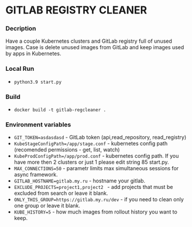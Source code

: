 # GITLAB REGISTRY CLEANER
### Decription
Have a couple Kubernetes clusters and GitLab registry full of unused images. Case is delete unused images from GitLab and keep images used by apps in Kubernetes.

### Local Run
 * `python3.9 start.py`
 
### Build
  * `docker build -t gitlab-regcleaner .`
 
### Environment variables
 * `GIT_TOKEN=asdasdasd` - GitLab token (api,read_repository, read_registry)
 * `KubeStageConfigPath=/app/stage.conf` - kubernetes config path (recomended permissions -  get, list, watch)
 * `KubeProdConfigPath=/app/prod.conf` - kubernetes config path. If you have more then 2 clusters or just 1 please edit string 85 start.py.
 * `MAX_CONNECTIONS=50` - parametr limits max simultaneous sessions for async framework.
 * `GITLAB_HOSTNAME=gitlab.my.ru` - hostname your gitlab.
 * `EXCLUDE_PROJECTS=project1,project2 ` - add projects that must be excluded from search or leave it blank.
 * `ONLY_THIS_GROUP=https://gitlab.my.ru/dev` - if you need to clean only one group or leave it blank.
 * `KUBE_HISTORY=5` - how much images from rollout history you want to keep.

